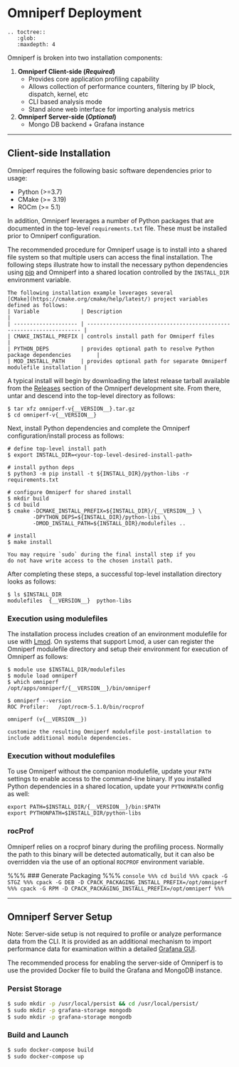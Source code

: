 # Omniperf Deployment

```eval_rst
.. toctree::
   :glob:
   :maxdepth: 4
```

Omniperf is broken into two installation components:

1. **Omniperf Client-side (_Required_)**
   - Provides core application profiling capability
   - Allows collection of performance counters, filtering by IP block, dispatch, kernel, etc
   - CLI based analysis mode
   - Stand alone web interface for importing analysis metrics
2. **Omniperf Server-side (_Optional_)**
   - Mongo DB backend + Grafana instance

---

## Client-side Installation

Omniperf requires the following basic software dependencies prior to usage:

* Python (>=3.7)
* CMake (>= 3.19)
* ROCm (>= 5.1)

In addition, Omniperf leverages a number of Python packages that are
documented in the top-level `requirements.txt` file.  These must be
installed prior to Omniperf configuration.  

The recommended procedure for Omniperf usage is to install into a shared file system so that multiple users can access the final installation.  The following steps illustrate how to install the necessary python dependencies using [pip](https://packaging.python.org/en/latest/) and Omniperf into a shared location controlled by the `INSTALL_DIR` environment variable.

```{admonition} Configuration variables
The following installation example leverages several
[CMake](https://cmake.org/cmake/help/latest/) project variables
defined as follows:
| Variable             | Description                                                          |
| -------------------- | -------------------------------------------------------------------- |
| CMAKE_INSTALL_PREFIX | controls install path for Omniperf files                             |
| PYTHON_DEPS          | provides optional path to resolve Python package dependencies        |
| MOD_INSTALL_PATH     | provides optional path for separate Omniperf modulefile installation |

```

A typical install will begin by downloading the latest release tarball
available from the
[Releases](https://github.com/AMDResearch/omniperf/releases) section
of the Omniperf development site. From there, untar and descend into
the top-level directory as follows:

```shell
$ tar xfz omniperf-v{__VERSION__}.tar.gz
$ cd omniperf-v{__VERSION__}
```

Next, install Python dependencies and complete the Omniperf configuration/install process as follows:

```shell
# define top-level install path
$ export INSTALL_DIR=<your-top-level-desired-install-path>

# install python deps
$ python3 -m pip install -t ${INSTALL_DIR}/python-libs -r requirements.txt

# configure Omniperf for shared install
$ mkdir build
$ cd build
$ cmake -DCMAKE_INSTALL_PREFIX=${INSTALL_DIR}/{__VERSION__} \
        -DPYTHON_DEPS=${INSTALL_DIR}/python-libs \
        -DMOD_INSTALL_PATH=${INSTALL_DIR}/modulefiles ..

# install
$ make install
```

```{tip}
You may require `sudo` during the final install step if you
do not have write access to the chosen install path.
```


After completing these steps, a successful top-level installation directory looks as follows:
```shell
$ ls $INSTALL_DIR
modulefiles  {__VERSION__}  python-libs
```

### Execution using modulefiles

The installation process includes creation of an environment
modulefile for use with [Lmod](https://lmod.readthedocs.io). On
systems that support Lmod, a user can register the Omniperf modulefile
directory and setup their environment for execution of Omniperf as
follows:



```shell
$ module use $INSTALL_DIR/modulefiles
$ module load omniperf
$ which omniperf
/opt/apps/omniperf/{__VERSION__}/bin/omniperf

$ omniperf --version
ROC Profiler:   /opt/rocm-5.1.0/bin/rocprof

omniperf (v{__VERSION__})
```

```{tip} Sites relying on an Lmod Python module locally may wish to
customize the resulting Omniperf modulefile post-installation to
include additional module dependencies.
```

### Execution without modulefiles

To use Omniperf without the companion modulefile, update your `PATH`
settings to enable access to the command-line binary. If you installed Python
dependencies in a shared location, update your `PYTHONPATH` config as well:

```shell
export PATH=$INSTALL_DIR/{__VERSION__}/bin:$PATH
export PYTHONPATH=$INSTALL_DIR/python-libs
```

### rocProf

Omniperf relies on a rocprof binary during the profiling
process. Normally the path to this binary will be detected
automatically, but it can also be overridden via the use of an
optional `ROCPROF` environment variable.





%%% ### Generate Packaging
%%% ```console
%%% cd build
%%% cpack -G STGZ
%%% cpack -G DEB -D CPACK_PACKAGING_INSTALL_PREFIX=/opt/omniperf
%%% cpack -G RPM -D CPACK_PACKAGING_INSTALL_PREFIX=/opt/omniperf
%%% ```

---

## Omniperf Server Setup

Note: Server-side setup is not required to profile or analyze
performance data from the CLI. It is provided as an additional mechanism to import performance
data for examination within a detailed [Grafana GUI](https://github.com/grafana/grafana).

The recommended process for enabling the server-side of Omniperf is to
use the provided Docker file to build the Grafana and MongoDB
instance.

### Persist Storage
```bash
$ sudo mkdir -p /usr/local/persist && cd /usr/local/persist/
$ sudo mkdir -p grafana-storage mongodb
$ sudo mkdir -p grafana-storage mongodb
```

### Build and Launch
```bash
$ sudo docker-compose build
$ sudo docker-compose up
```

